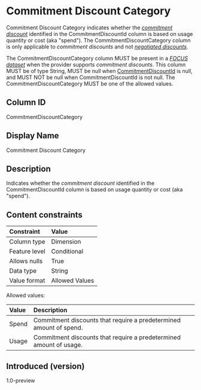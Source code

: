 # Commitment Discount Category

Commitment Discount Category indicates whether the [*commitment discount*](#glossary:commitment-discount) identified in the CommitmentDiscountId column is based on usage quantity or cost (aka "spend"). The CommitmentDiscountCategory column is only applicable to *commitment discounts* and not [*negotiated discounts*](#glossary:negotiated-discount).

The CommitmentDiscountCategory column MUST be present in a [*FOCUS dataset*](#glossary:FOCUS-dataset) when the provider supports *commitment discounts*. This column MUST be of type String, MUST be null when [CommitmentDiscountId](#commitmentdiscountid) is null, and MUST NOT be null when CommitmentDiscountId is not null. The CommitmentDiscountCategory MUST be one of the allowed values.

## Column ID

CommitmentDiscountCategory

## Display Name

Commitment Discount Category

## Description

Indicates whether the *commitment discount* identified in the CommitmentDiscountId column is based on usage quantity or cost (aka "spend").

## Content constraints

|    Constraint   |      Value       |
|:----------------|:-----------------|
| Column type     | Dimension        |
| Feature level   | Conditional      |
| Allows nulls    | True             |
| Data type       | String           |
| Value format    | Allowed Values   |

Allowed values:

| Value   | Description                                                              |
|:--------|:-------------------------------------------------------------------------|
| Spend   | Commitment discounts that require a predetermined amount of spend. |
| Usage   | Commitment discounts that require a predetermined amount of usage. |

## Introduced (version)

1.0-preview
